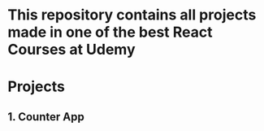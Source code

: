 # This repository contains all projects made in one of the best React Courses at Udemy

# Projects

## 1. Counter App

